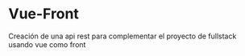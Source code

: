 # Vue-Front
Creación de una api rest para complementar el proyecto de fullstack usando vue como front
